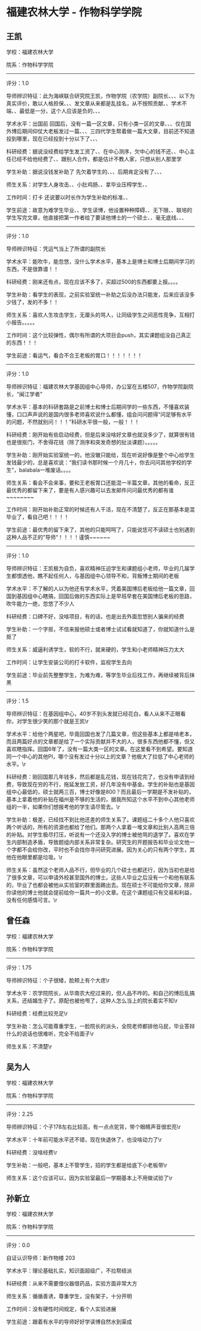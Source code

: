 # 福建农林大学 - 作物科学学院

## 王凯

学校：福建农林大学

院系：作物科学学院

* * *

评分：1.0

导师辨识特征：此为海峡联合研究院王凯，作物学院（农学院）副院长、、、以下为真实评价，敢以人格担保、、、发文章从来都是乱挂名，从不按照贡献、、学术不端、、最低是一分，这个人应该是负的、、、

学术水平：出国前 回国后，没有一篇一区文章，只有小类一区的文章、、、仅在国外博后期间仰仗大老板发过一篇、、、三四代学生帮着做一篇大文章，目前还不知道投到哪里，现在已经投到十分以下了、、、

科研经费：据说没经费给学生发工资了、、在中心测序，欠中心的钱不还、、中心主任已经不给他经费了、、跟别人合作，都是估计不教人家，只想从别人那里学

学生补助：据说没钱发补助了 先欠着学生的、、、后期肯定没有了、、、

师生关系：对学生人身攻击、、小肚鸡肠、、拿毕业压榨学生、、

工作时间：打卡 还说要以时长作为学生补助的标准、、

学生前途：故意为难学生毕业、、学生读博，他设置种种障碍、、无下限、、联培的学生写完文章，他直接把第一作者给了要读他博士的一个硕士、、毫无底线、、、

* * *

评分：1.0

导师辨识特征：凭运气当上了所谓的副院长

学术水平：能吹牛，能忽悠，没什么学术水平，基本上是博士和博士后期间学习的东西，不是很靠谱！！

科研经费：刚来还有点，现在应该不多了，买超过500的东西都要上报。。。。

学生补助：看学生的表现，之前实验室统一补助之后没办法只能发，后来应该没多少钱了，发的不多！！

师生关系：喜欢人生攻击学生，无厘头的骂人，让同级学生之间恶性竞争，互相打小报告。。。。。

工作时间：这个比较弹性，偶尔有所谓的大项目会push，其实课题组没自己真正的东西！！！

学生前途：看运气，看合不合王老板的胃口！！！！！！！

* * *

评分：1.0

导师辨识特征：福建农林大学基因组中心导师，办公室在五楼507，作物学院副院长，“闽江学者”

学术水平：基本的科研套路是之前博士和博士后期间学的一些东西，不懂喜欢装懂，口口声声说的是国内很多老师喜欢说什么都懂，组会问问题得“问足够有水平的问题，不然就别问！！！”科研水平很一般，一般！！！

科研经费：刚开始有些启动经费，但是后来没啥好文章也就没多少了，就算很有钱也是很抠门，不舍得花钱（除了测序和突发奇想的扯淡课题）。。。。。

学生补助：刚开始实验室统一的，他没辙只能给，现在听说好像是整个中心给学生发钱最少的，总是喜欢说：“我们读书那时候一个月几十，你去问问其他学校的学生“，balabala一堆废话。。。。

师生关系：看会不会来事，要和王老板胃口还能混一半篇文章，其他的看命，反正最优秀的都留下来了，要是有人感兴趣可以去发邮件问问最优秀的都有谁~~~~~~~~

工作时间：刚开始补助正常的时候还有人干活，现在不清楚了，反正在那基本是混毕业了，看自己吧！！！！

学生前途：最优秀的留下来了，其他的只能呵呵了，只能说恁可不读硕士也别遇到这种人品不正的”导师“！！！！谨慎~~~~~~

* * *

评分：1.0

导师辨识特征：王凯极为自负，喜欢精神压迫学生和课题组小老师，毕业的几届学生都恨透他，瞧不起任何人，与基因组中心领导不和，背叛博士期间的老板

学术水平：不了解的人以为他还有学术水平，凭着美国博后老板给他一篇文章，回国到基因组中心瞎搞，回国后做的东西实际上是早班早套在美国博后老板的思路，吹牛能力一绝，忽悠了不少人

科研经费：口碑不好，没啥项目，有的话，也是出去外面忽悠别人骗来的经费

学生补助：一个字抠，不信来报他硕士或者博士试试看就知道了，你就知道什么是抠了

师生关系：威逼利诱学生，软的不行，就来硬的，学生和小老师精神压力太大

工作时间：让学生安装公司的打卡软件，监视学生去向

学生前途：毕业前先整整学生，为难为难，等学生毕业后找工作，再继续被背后抹黑

* * *

评分：1.5

导师辨识特征：在基因组中心，40岁不到头发就已经花白，看人从来不正眼看你，对学生很少笑的那个就是王凯\r

学术水平：给他个两星吧，毕竟回国也发了几篇文章，但这些基本上都是啃老本，而且两篇好点的文章都是给了一个实际贡献并不大的人，很多东西他都不懂，但又喜欢瞎指挥。回国6年了，没有一篇大类一区的文章。在这里看不到希望。要知道同一个中心的其他PI，哪个没有发过十分以上的文章？他极大了拉低了中心老师的水平。\r

科研经费：刚回国那几年钱多，然后都是乱花钱，现在钱花完了，也没有申请到经费，导致现在穷的不行，拖延发放工资，好几年没有中基金。学生的补贴也是基因组中心最低的，硕士就两三百，博士好像是800？而且最后一学期是不发补贴的，基本上拿着他的补贴在福州是不够的生活的，据我所知这个水平不到中心其他老师组的一半，如果你们想报考他的学生请尽管去。\r

学生补助：极差，已经找不到比他还差的师生关系了。课题组二十多个人他只喜欢两个听话的，所有的资源也都给了他们。那两个人拿着一堆文章和比别人高两三倍的补贴。对学生极尽打压，听说有一个还没入学的博士被他骂的退学了。喜欢在学生内部制造矛盾，导致题组内部关系非常复杂。研究生的开题报告和毕业论文他一个字都不会给你改，平时也不会找你寻问研究进展。因为关心的只有两个学生，其他在他眼里都是垃圾。\r

师生关系：虽然这个老师人品不行，但毕业的几个硕士也都还行，因为当初也是给了很多文章，可以申请外校甚至国外的博士。这些人毕业之后没有一个和他有联系的，毕业了也都会被他从实验室的群里面踢出去。现在硕士不可能给你文章，除非你读他的博士他就会提前给你一篇共一的小文章。在这个课题组只有交易和利益，没有任何感情可言。\r

## 曾任森

学校：福建农林大学

院系：作物科学学院

* * *

评分：1.75

导师辨识特征：个子很矮，脸颊上有个大痣\r

学术水平：农学院院长，从华南农大挖过来的，但人品不咋的。和自己的博后乱搞关系，还结婚生子了。原配也被他甩了，这种人怎么当上的院长着实不知\r

科研经费：经费比较充足\r

学生补助：怎么可能尊重学生，一脸院长的派头，全院老师都排他马屁，毕业答辩什么的说话也很难听，完全不给面子\r

师生关系：不清楚\r

## 吴为人

学校：福建农林大学

院系：作物科学学院

* * *

评分：2.25

导师辨识特征：个子178左右比较高，有一点点驼背，带个眼睛声音很宏亮\r

学术水平：十年前可能水平还不错，现在快退休了，也没啥动力了\r

科研经费：没啥经费\r

学生补助：一般吧，基本上不管学生，招的学生都是给底下小老板带\r

师生关系：这个应该可以，因为实验室最后一学期基本上不用做试验了\r

## 孙新立

学校：福建农林大学

院系：作物科学学院

* * *

评分：0.0

自证认识导师：新作物楼 203

学术水平：理论基础扎实，知识面超级广，不拉帮结派

科研经费：从来不需要借仪器借药品，实验方面非常大方

师生关系：循循善诱，尊重学生，没有架子，十分开明

工作时间：没有硬性时间规定，看个人实验进展

学生前途：跟着有水平的导师好好学读博自然水到渠成